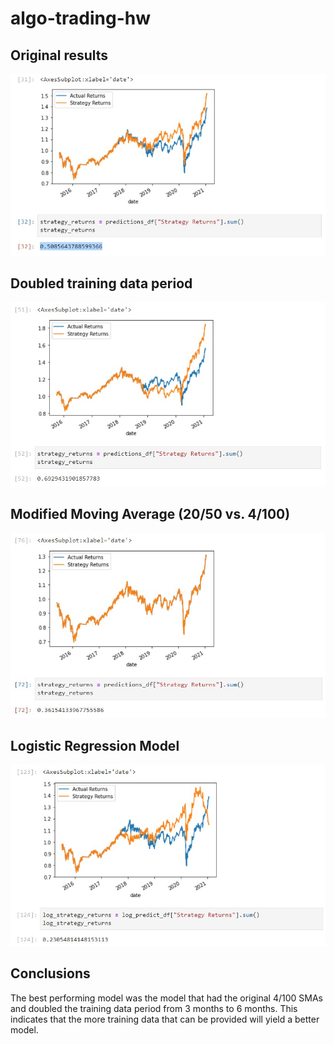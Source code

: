 # algo-trading-hw

## Original results
![alt text](https://github.com/e-mcfarlane/algo-trading-hw/blob/main/original_results.jpg "Original Results")

## Doubled training data period
![alt text](https://github.com/e-mcfarlane/algo-trading-hw/blob/main/double_training_period.jpg "Doubled Training Period Results")

## Modified Moving Average (20/50 vs. 4/100)
![alt text](https://github.com/e-mcfarlane/algo-trading-hw/blob/main/20_50_sma.jpg "Modified SMA Results")

## Logistic Regression Model
![alt text](https://github.com/e-mcfarlane/algo-trading-hw/blob/main/log_strat_returns.jpg "Modified SMA Results")


## Conclusions
The best performing model was the model that had the original 4/100 SMAs and doubled the training data period from 3 months to 6 months.  This indicates that the more training data that can be provided will yield a better model.
